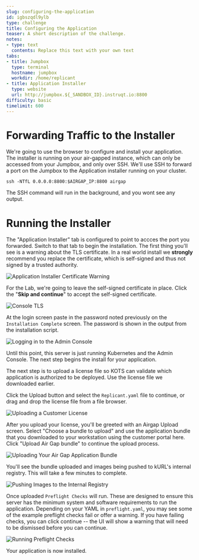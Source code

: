 ```yaml
---
slug: configuring-the-application
id: igbszqdl9ylb
type: challenge
title: Configuring the Application
teaser: A short description of the challenge.
notes:
- type: text
  contents: Replace this text with your own text
tabs:
- title: Jumpbox
  type: terminal
  hostname: jumpbox
  workdir: /home/replicant
- title: Application Installer
  type: website
  url: http://jumpbox.${_SANDBOX_ID}.instruqt.io:8800
difficulty: basic
timelimit: 600
---
```


Forwarding Traffic to the Installer
===================================

We're going to use the browser to configure and install your application. 
The installer is running on your air-gapped instance, which can only be
accessed from your Jumpbox, and only over SSH. We'll use SSH to forward
a port on the Jumpbox to the Application installer running on your
cluster.

```
ssh -NTfL 0.0.0.0:8800:$AIRGAP_IP:8800 airgap
```

The SSH command will run in the background, and you wont see any output. 

Running the Installer
=====================

The "Application Installer" tab is configured to point to accces the
port you forwarded. Switch to that tab to begin the installation. The
first thing you'll see is a warning about the TLS certificate. In a real
world install we **strongly** recommend you replace the certificate,
which is self-signed and thus not signed by a trusted authority. 

![Application Installer Certificate Warning](assets/kots-tls-warning.png)

For the Lab, we're going to leave the self-signed certificate in place.
Click the "**Skip and continue**" to accept the self-signed certificate.

![Console TLS](assets/admin-console-tls.png)

At the login screen paste in the password noted previously on the 
`Installation Complete` screen. The password is shown in the output from 
the installation script.

![Logging in to the Admin Console](assets/admin-console-login.png)

Until this point, this server is just running Kubernetes and the Admin
Console. The next step begins the install for your application.

The next step is to upload a license file so KOTS can validate which 
application is authorized to be deployed. Use the license file we 
downloaded earlier.

Click the Upload button and select the `Replicant.yaml` file to continue, 
or drag and drop the license file from a file browser.

![Uploading a Customer License](assets/upload-license.png)

After you upload your license, you'll be greeted with an Airgap Upload 
screen. Select "Choose a bundle to upload" and use the application bundle 
that you downloaded to your workstation using the customer portal here. 
Click "Upload Air Gap bundle" to continue the upload process.

![Uploading Your Air Gap Application Bundle](assets/airgap-upload.png)

You'll see the bundle uploaded and images being pushed to kURL's internal 
registry. This will take a few minutes to complete.

![Pushing Images to the Internal Registry](assets/airgap-push.png)

Once uploaded `Preflight Checks` will run. These are designed to ensure 
this server has the minimum system and software requirements to run the 
application. Depending on your YAML in `preflight.yaml`, you may see some 
of the example preflight checks fail or offer a warning. If you have 
failing checks, you can click continue -- the UI will show a warning that
will need to be dismissed before you can continue.

![Running Preflight Checks](assets/airgap-preflight.png)

Your application is now installed.

